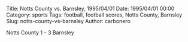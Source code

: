 Title: Notts County vs. Barnsley, 1995/04/01
Date: 1995/04/01 00:00
Category: sports
Tags: football, football scores, Notts County, Barnsley
Slug: notts-county-vs-barnsley
Author: carbonero


Notts County 1 - 3 Barnsley
